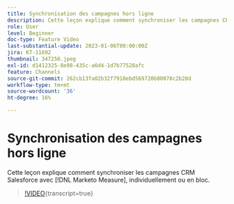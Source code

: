 ```yaml
---
title: Synchronisation des campagnes hors ligne
description: Cette leçon explique comment synchroniser les campagnes CRM Salesforce avec [!DNL Marketo Measure]  - individuellement ou en bloc.
role: User
level: Beginner
doc-type: Feature Video
last-substantial-update: 2023-01-06T00:00:00Z
jira: KT-11692
thumbnail: 347250.jpeg
exl-id: d1412325-8e98-435c-a6d4-1d7b77528afc
feature: Channels
source-git-commit: 262cb13fa02b32f7918ebd569720b80078c2b28d
workflow-type: tm+mt
source-wordcount: '36'
ht-degree: 16%

---
```


# Synchronisation des campagnes hors ligne

Cette leçon explique comment synchroniser les campagnes CRM Salesforce avec [!DNL Marketo Measure], individuellement ou en bloc.

>[!VIDEO](https://video.tv.adobe.com/v/3421385/?learn=on&captions=fre_fr){transcript=true}
